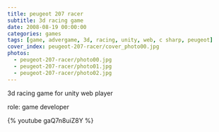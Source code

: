 ```yaml
---
title: peugeot 207 racer
subtitle: 3d racing game
date: 2008-08-19 00:00:00
categories: games
tags: [game, advergame, 3d, racing, unity, web, c sharp, peugeot]
cover_index: peugeot-207-racer/cover_photo00.jpg
photos:
  - peugeot-207-racer/photo00.jpg
  - peugeot-207-racer/photo01.jpg
  - peugeot-207-racer/photo02.jpg
---
```

3d racing game for unity web player

role: game developer

{% youtube gaQ7n8uiZ8Y %}
